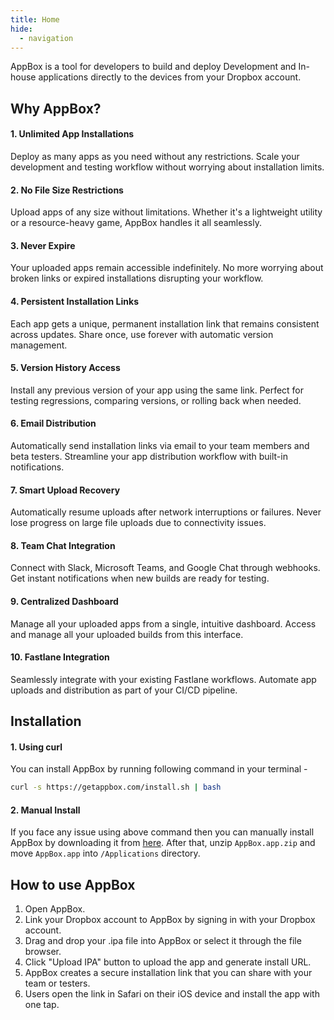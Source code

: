 ```yaml
---
title: Home
hide:
  - navigation
---
```


AppBox is a tool for developers to build and deploy Development and In-house applications directly to the devices from your Dropbox account.

## Why AppBox?
#### 1. Unlimited App Installations     
Deploy as many apps as you need without any restrictions. Scale your development and testing workflow without worrying about installation limits.
#### 2. No File Size Restrictions
Upload apps of any size without limitations. Whether it's a lightweight utility or a resource-heavy game, AppBox handles it all seamlessly.
#### 3. Never Expire
Your uploaded apps remain accessible indefinitely. No more worrying about broken links or expired installations disrupting your workflow.
#### 4. Persistent Installation Links
Each app gets a unique, permanent installation link that remains consistent across updates. Share once, use forever with automatic version management.
#### 5. Version History Access
Install any previous version of your app using the same link. Perfect for testing regressions, comparing versions, or rolling back when needed.
#### 6. Email Distribution
Automatically send installation links via email to your team members and beta testers. Streamline your app distribution workflow with built-in notifications.
#### 7. Smart Upload Recovery
Automatically resume uploads after network interruptions or failures. Never lose progress on large file uploads due to connectivity issues.
#### 8. Team Chat Integration
Connect with Slack, Microsoft Teams, and Google Chat through webhooks. Get instant notifications when new builds are ready for testing.
#### 9. Centralized Dashboard
Manage all your uploaded apps from a single, intuitive dashboard. Access and manage all your uploaded builds from this interface.
#### 10. Fastlane Integration
Seamlessly integrate with your existing Fastlane workflows. Automate app uploads and distribution as part of your CI/CD pipeline.

## Installation

#### 1. Using curl
You can install AppBox by running following command in your terminal -
```bash
curl -s https://getappbox.com/install.sh | bash
```
#### 2. Manual Install
If you face any issue using above command then you can manually install AppBox by downloading it from [here](https://getappbox.com/download/). After that, unzip `AppBox.app.zip` and move `AppBox.app` into `/Applications` directory.

## How to use AppBox 
1. Open AppBox.
2. Link your Dropbox account to AppBox by signing in with your Dropbox account.
3. Drag and drop your .ipa file into AppBox or select it through the file browser.
4. Click "Upload IPA" button to upload the app and generate install URL.
5. AppBox creates a secure installation link that you can share with your team or testers.
6. Users open the link in Safari on their iOS device and install the app with one tap.
